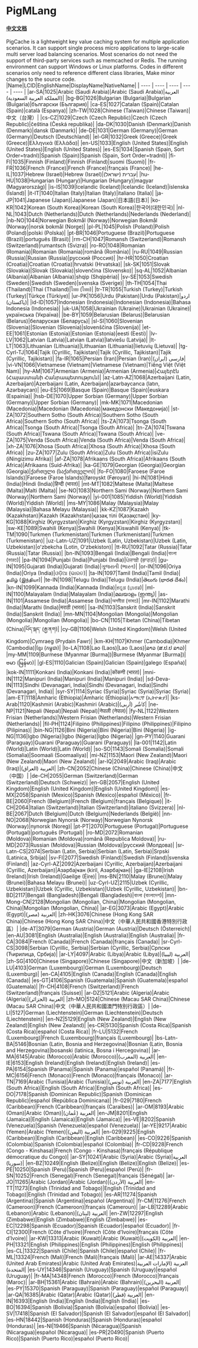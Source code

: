 # PigMLang
#### [中文文档](https://github.com/PhongSeow/PigCache/blob/master/README.CN.md)
PigCache is a lightweight key value caching system for multiple application scenarios. It can support single process micro applications to large-scale multi server load balancing scenarios. Most scenarios do not need the support of third-party services such as memcached or Redis. The running environment can support Windows or Linux platforms. Codes in different scenarios only need to reference different class libraries, Make minor changes to the source code.
|Name|LCID|EnglishName|DisplayName|NativeName|
| ---- | ---- | ---- | ---- | ---- |
|ar-SA|1025|Arabic (Saudi Arabia)|Arabic (Saudi Arabia)|العربية (المملكة العربية السعودية)|
|bg-BG|1026|Bulgarian (Bulgaria)|Bulgarian (Bulgaria)|български (България)|
|ca-ES|1027|Catalan (Spain)|Catalan (Spain)|català (Espanya)|
|zh-TW|1028|Chinese (Taiwan)|Chinese (Taiwan)|中文（台灣）|
|cs-CZ|1029|Czech (Czech Republic)|Czech (Czech Republic)|čeština (Česká republika)|
|da-DK|1030|Danish (Denmark)|Danish (Denmark)|dansk (Danmark)|
|de-DE|1031|German (Germany)|German (Germany)|Deutsch (Deutschland)|
|el-GR|1032|Greek (Greece)|Greek (Greece)|Ελληνικά (Ελλάδα)|
|en-US|1033|English (United States)|English (United States)|English (United States)|
|es-ES|1034|Spanish (Spain, Sort Order=tradnl)|Spanish (Spain)|Spanish (Spain, Sort Order=tradnl)|
|fi-FI|1035|Finnish (Finland)|Finnish (Finland)|suomi (Suomi)|
|fr-FR|1036|French (France)|French (France)|français (France)|
|he-IL|1037|Hebrew (Israel)|Hebrew (Israel)|עברית (ישראל)|
|hu-HU|1038|Hungarian (Hungary)|Hungarian (Hungary)|magyar (Magyarország)|
|is-IS|1039|Icelandic (Iceland)|Icelandic (Iceland)|íslenska (Ísland)|
|it-IT|1040|Italian (Italy)|Italian (Italy)|italiano (Italia)|
|ja-JP|1041|Japanese (Japan)|Japanese (Japan)|日本語(日本)|
|ko-KR|1042|Korean (South Korea)|Korean (South Korea)|한국어(대한민국)|
|nl-NL|1043|Dutch (Netherlands)|Dutch (Netherlands)|Nederlands (Nederland)|
|nb-NO|1044|Norwegian Bokmål (Norway)|Norwegian Bokmål (Norway)|norsk bokmål (Norge)|
|pl-PL|1045|Polish (Poland)|Polish (Poland)|polski (Polska)|
|pt-BR|1046|Portuguese (Brazil)|Portuguese (Brazil)|português (Brasil)|
|rm-CH|1047|Romansh (Switzerland)|Romansh (Switzerland)|rumantsch (Svizra)|
|ro-RO|1048|Romanian (Romania)|Romanian (Romania)|română (România)|
|ru-RU|1049|Russian (Russia)|Russian (Russia)|русский (Россия)|
|hr-HR|1050|Croatian (Croatia)|Croatian (Croatia)|hrvatski (Hrvatska)|
|sk-SK|1051|Slovak (Slovakia)|Slovak (Slovakia)|slovenčina (Slovensko)|
|sq-AL|1052|Albanian (Albania)|Albanian (Albania)|shqip (Shqipëria)|
|sv-SE|1053|Swedish (Sweden)|Swedish (Sweden)|svenska (Sverige)|
|th-TH|1054|Thai (Thailand)|Thai (Thailand)|ไทย (ไทย)|
|tr-TR|1055|Turkish (Turkey)|Turkish (Turkey)|Türkçe (Türkiye)|
|ur-PK|1056|Urdu (Pakistan)|Urdu (Pakistan)|اردو (پاکستان)|
|id-ID|1057|Indonesian (Indonesia)|Indonesian (Indonesia)|Bahasa Indonesia (Indonesia)|
|uk-UA|1058|Ukrainian (Ukraine)|Ukrainian (Ukraine)|українська (Україна)|
|be-BY|1059|Belarusian (Belarus)|Belarusian (Belarus)|беларуская (Беларусь)|
|sl-SI|1060|Slovenian (Slovenia)|Slovenian (Slovenia)|slovenščina (Slovenija)|
|et-EE|1061|Estonian (Estonia)|Estonian (Estonia)|eesti (Eesti)|
|lv-LV|1062|Latvian (Latvia)|Latvian (Latvia)|latviešu (Latvija)|
|lt-LT|1063|Lithuanian (Lithuania)|Lithuanian (Lithuania)|lietuvių (Lietuva)|
|tg-Cyrl-TJ|1064|Tajik (Cyrillic, Tajikistan)|Tajik (Cyrillic, Tajikistan)|Tajik (Cyrillic, Tajikistan)|
|fa-IR|1065|Persian (Iran)|Persian (Iran)|فارسی (ایران)|
|vi-VN|1066|Vietnamese (Vietnam)|Vietnamese (Vietnam)|Tiếng Việt (Việt Nam)|
|hy-AM|1067|Armenian (Armenia)|Armenian (Armenia)|Հայերէն (Հայաստանի Հանրապետություն)|
|az-Latn-AZ|1068|Azerbaijani (Latin, Azerbaijan)|Azerbaijani (Latin, Azerbaijan)|azərbaycanca (latın, Azərbaycan)|
|eu-ES|1069|Basque (Spain)|Basque (Spain)|euskara (Espainia)|
|hsb-DE|1070|Upper Sorbian (Germany)|Upper Sorbian (Germany)|Upper Sorbian (Germany)|
|mk-MK|1071|Macedonian (Macedonia)|Macedonian (Macedonia)|македонски (Македонија)|
|st-ZA|1072|Southern Sotho (South Africa)|Southern Sotho (South Africa)|Southern Sotho (South Africa)|
|ts-ZA|1073|Tsonga (South Africa)|Tsonga (South Africa)|Tsonga (South Africa)|
|tn-ZA|1074|Tswana (South Africa)|Tswana (South Africa)|Tswana (South Africa)|
|ve-ZA|1075|Venda (South Africa)|Venda (South Africa)|Venda (South Africa)|
|xh-ZA|1076|Xhosa (South Africa)|Xhosa (South Africa)|Xhosa (South Africa)|
|zu-ZA|1077|Zulu (South Africa)|Zulu (South Africa)|isiZulu (iNingizimu Afrika)|
|af-ZA|1078|Afrikaans (South Africa)|Afrikaans (South Africa)|Afrikaans (Suid-Afrika)|
|ka-GE|1079|Georgian (Georgia)|Georgian (Georgia)|ქართული (საქართველო)|
|fo-FO|1080|Faroese (Faroe Islands)|Faroese (Faroe Islands)|føroyskt (Føroyar)|
|hi-IN|1081|Hindi (India)|Hindi (India)|हिन्दी (भारत)|
|mt-MT|1082|Maltese (Malta)|Maltese (Malta)|Malti (Malta)|
|se-NO|1083|Northern Sami (Norway)|Northern Sami (Norway)|Northern Sami (Norway)|
|yi-001|1085|Yiddish (World)|Yiddish (World)|Yiddish (World)|
|ms-MY|1086|Malay (Malaysia)|Malay (Malaysia)|Bahasa Melayu (Malaysia)|
|kk-KZ|1087|Kazakh (Kazakhstan)|Kazakh (Kazakhstan)|қазақ тілі (Қазақстан)|
|ky-KG|1088|Kirghiz (Kyrgyzstan)|Kirghiz (Kyrgyzstan)|Kirghiz (Kyrgyzstan)|
|sw-KE|1089|Swahili (Kenya)|Swahili (Kenya)|Kiswahili (Kenya)|
|tk-TM|1090|Turkmen (Turkmenistan)|Turkmen (Turkmenistan)|Turkmen (Turkmenistan)|
|uz-Latn-UZ|1091|Uzbek (Latin, Uzbekistan)|Uzbek (Latin, Uzbekistan)|oʻzbekcha (Lotin, Oʻzbekiston)|
|tt-RU|1092|Tatar (Russia)|Tatar (Russia)|Tatar (Russia)|
|bn-IN|1093|Bengali (India)|Bengali (India)|বাংলা (ভারত)|
|pa-IN|1094|Punjabi (India)|Punjabi (India)|ਪੰਜਾਬੀ (ਭਾਰਤ)|
|gu-IN|1095|Gujarati (India)|Gujarati (India)|ગુજરાતી (ભારત)|
|or-IN|1096|Oriya (India)|Oriya (India)|ଓଡ଼ିଆ (ଭାରତ)|
|ta-IN|1097|Tamil (India)|Tamil (India)|தமிழ் (இந்தியா)|
|te-IN|1098|Telugu (India)|Telugu (India)|తెలుగు (భారత దేశం)|
|kn-IN|1099|Kannada (India)|Kannada (India)|ಕನ್ನಡ (ಭಾರತ)|
|ml-IN|1100|Malayalam (India)|Malayalam (India)|മലയാളം (ഇന്ത്യ)|
|as-IN|1101|Assamese (India)|Assamese (India)|অসমীয়া (ভাৰত)|
|mr-IN|1102|Marathi (India)|Marathi (India)|मराठी (भारत)|
|sa-IN|1103|Sanskrit (India)|Sanskrit (India)|Sanskrit (India)|
|mn-MN|1104|Mongolian (Mongolia)|Mongolian (Mongolia)|Mongolian (Mongolia)|
|bo-CN|1105|Tibetan (China)|Tibetan (China)|པོད་སྐད་ (རྒྱ་ནག)|
|cy-GB|1106|Welsh (United Kingdom)|Welsh (United Kingdom)|Cymraeg (Prydain Fawr)|
|km-KH|1107|Khmer (Cambodia)|Khmer (Cambodia)|ខ្មែរ (កម្ពុជា)|
|lo-LA|1108|Lao (Laos)|Lao (Laos)|ລາວ (ສ.ປ.ປ ລາວ)|
|my-MM|1109|Burmese (Myanmar [Burma])|Burmese (Myanmar [Burma])|ဗမာ (မြန်မာ)|
|gl-ES|1110|Galician (Spain)|Galician (Spain)|galego (España)|
|kok-IN|1111|Konkani (India)|Konkani (India)|कोंकणी (भारत)|
|mni-IN|1112|Manipuri (India)|Manipuri (India)|Manipuri (India)|
|sd-Deva-IN|1113|Sindhi (Devanagari, India)|Sindhi (Devanagari, India)|Sindhi (Devanagari, India)|
|syr-SY|1114|Syriac (Syria)|Syriac (Syria)|Syriac (Syria)|
|am-ET|1118|Amharic (Ethiopia)|Amharic (Ethiopia)|አማርኛ (ኢትዮጵያ)|
|ks-Arab|1120|Kashmiri (Arabic)|Kashmiri (Arabic)|کٲشُر (اَربی)|
|ne-NP|1121|Nepali (Nepal)|Nepali (Nepal)|नेपाली (नेपाल)|
|fy-NL|1122|Western Frisian (Netherlands)|Western Frisian (Netherlands)|Western Frisian (Netherlands)|
|fil-PH|1124|Filipino (Philippines)|Filipino (Philippines)|Filipino (Pilipinas)|
|bin-NG|1126|Bini (Nigeria)|Bini (Nigeria)|Bini (Nigeria)|
|ig-NG|1136|Igbo (Nigeria)|Igbo (Nigeria)|Igbo (Nigeria)|
|gn-PY|1140|Guarani (Paraguay)|Guarani (Paraguay)|Guarani (Paraguay)|
|la-001|1142|Latin (World)|Latin (World)|Latin (World)|
|so-SO|1143|Somali (Somalia)|Somali (Somalia)|Soomaali (Soomaaliya)|
|mi-NZ|1153|Maori (New Zealand)|Maori (New Zealand)|Maori (New Zealand)|
|ar-IQ|2049|Arabic (Iraq)|Arabic (Iraq)|العربية (العراق)|
|zh-CN|2052|Chinese (China)|Chinese (China)|中文（中国）|
|de-CH|2055|German (Switzerland)|German (Switzerland)|Deutsch (Schweiz)|
|en-GB|2057|English (United Kingdom)|English (United Kingdom)|English (United Kingdom)|
|es-MX|2058|Spanish (Mexico)|Spanish (Mexico)|español (México)|
|fr-BE|2060|French (Belgium)|French (Belgium)|français (Belgique)|
|it-CH|2064|Italian (Switzerland)|Italian (Switzerland)|italiano (Svizzera)|
|nl-BE|2067|Dutch (Belgium)|Dutch (Belgium)|Nederlands (België)|
|nn-NO|2068|Norwegian Nynorsk (Norway)|Norwegian Nynorsk (Norway)|nynorsk (Noreg)|
|pt-PT|2070|Portuguese (Portugal)|Portuguese (Portugal)|português (Portugal)|
|ro-MD|2072|Romanian (Moldova)|Romanian (Moldova)|română (Republica Moldova)|
|ru-MD|2073|Russian (Moldova)|Russian (Moldova)|русский (Молдова)|
|sr-Latn-CS|2074|Serbian (Latin, Serbia)|Serbian (Latin, Serbia)|Srpski (Latinica, Srbija)|
|sv-FI|2077|Swedish (Finland)|Swedish (Finland)|svenska (Finland)|
|az-Cyrl-AZ|2092|Azerbaijani (Cyrillic, Azerbaijan)|Azerbaijani (Cyrillic, Azerbaijan)|Азәрбајҹан (kiril, Азәрбајҹан)|
|ga-IE|2108|Irish (Ireland)|Irish (Ireland)|Gaeilge (Éire)|
|ms-BN|2110|Malay (Brunei)|Malay (Brunei)|Bahasa Melayu (Brunei)|
|uz-Cyrl-UZ|2115|Uzbek (Cyrillic, Uzbekistan)|Uzbek (Cyrillic, Uzbekistan)|Uzbek (Cyrillic, Uzbekistan)|
|bn-BD|2117|Bengali (Bangladesh)|Bengali (Bangladesh)|বাংলা (বাংলাদেশ)|
|mn-Mong-CN|2128|Mongolian (Mongolian, China)|Mongolian (Mongolian, China)|Mongolian (Mongolian, China)|
|ar-EG|3073|Arabic (Egypt)|Arabic (Egypt)|العربية (مصر)|
|zh-HK|3076|Chinese (Hong Kong SAR China)|Chinese (Hong Kong SAR China)|中文（中華人民共和國香港特別行政區）|
|de-AT|3079|German (Austria)|German (Austria)|Deutsch (Österreich)|
|en-AU|3081|English (Australia)|English (Australia)|English (Australia)|
|fr-CA|3084|French (Canada)|French (Canada)|français (Canada)|
|sr-Cyrl-CS|3098|Serbian (Cyrillic, Serbia)|Serbian (Cyrillic, Serbia)|Српски (Ћирилица, Србија)|
|ar-LY|4097|Arabic (Libya)|Arabic (Libya)|العربية (ليبيا)|
|zh-SG|4100|Chinese (Singapore)|Chinese (Singapore)|中文（新加坡）|
|de-LU|4103|German (Luxembourg)|German (Luxembourg)|Deutsch (Luxemburg)|
|en-CA|4105|English (Canada)|English (Canada)|English (Canada)|
|es-GT|4106|Spanish (Guatemala)|Spanish (Guatemala)|español (Guatemala)|
|fr-CH|4108|French (Switzerland)|French (Switzerland)|français (Suisse)|
|ar-DZ|5121|Arabic (Algeria)|Arabic (Algeria)|العربية (الجزائر)|
|zh-MO|5124|Chinese (Macau SAR China)|Chinese (Macau SAR China)|中文（中華人民共和國澳門特別行政區）|
|de-LI|5127|German (Liechtenstein)|German (Liechtenstein)|Deutsch (Liechtenstein)|
|en-NZ|5129|English (New Zealand)|English (New Zealand)|English (New Zealand)|
|es-CR|5130|Spanish (Costa Rica)|Spanish (Costa Rica)|español (Costa Rica)|
|fr-LU|5132|French (Luxembourg)|French (Luxembourg)|français (Luxembourg)|
|bs-Latn-BA|5146|Bosnian (Latin, Bosnia and Herzegovina)|Bosnian (Latin, Bosnia and Herzegovina)|bosanski (latinica, Bosna i Hercegovina)|
|ar-MA|6145|Arabic (Morocco)|Arabic (Morocco)|العربية (المغرب)|
|en-IE|6153|English (Ireland)|English (Ireland)|English (Ireland)|
|es-PA|6154|Spanish (Panama)|Spanish (Panama)|español (Panamá)|
|fr-MC|6156|French (Monaco)|French (Monaco)|français (Monaco)|
|ar-TN|7169|Arabic (Tunisia)|Arabic (Tunisia)|العربية (تونس)|
|en-ZA|7177|English (South Africa)|English (South Africa)|English (South Africa)|
|es-DO|7178|Spanish (Dominican Republic)|Spanish (Dominican Republic)|español (República Dominicana)|
|fr-029|7180|French (Caribbean)|French (Caribbean)|français (Caraïbes)|
|ar-OM|8193|Arabic (Oman)|Arabic (Oman)|العربية (عُمان)|
|en-JM|8201|English (Jamaica)|English (Jamaica)|English (Jamaica)|
|es-VE|8202|Spanish (Venezuela)|Spanish (Venezuela)|español (Venezuela)|
|ar-YE|9217|Arabic (Yemen)|Arabic (Yemen)|العربية (اليمن)|
|en-029|9225|English (Caribbean)|English (Caribbean)|English (Caribbean)|
|es-CO|9226|Spanish (Colombia)|Spanish (Colombia)|español (Colombia)|
|fr-CD|9228|French (Congo - Kinshasa)|French (Congo - Kinshasa)|français (République démocratique du Congo)|
|ar-SY|10241|Arabic (Syria)|Arabic (Syria)|العربية (سوريا)|
|en-BZ|10249|English (Belize)|English (Belize)|English (Belize)|
|es-PE|10250|Spanish (Peru)|Spanish (Peru)|español (Perú)|
|fr-SN|10252|French (Senegal)|French (Senegal)|français (Sénégal)|
|ar-JO|11265|Arabic (Jordan)|Arabic (Jordan)|العربية (الأردن)|
|en-TT|11273|English (Trinidad and Tobago)|English (Trinidad and Tobago)|English (Trinidad and Tobago)|
|es-AR|11274|Spanish (Argentina)|Spanish (Argentina)|español (Argentina)|
|fr-CM|11276|French (Cameroon)|French (Cameroon)|français (Cameroun)|
|ar-LB|12289|Arabic (Lebanon)|Arabic (Lebanon)|العربية (لبنان)|
|en-ZW|12297|English (Zimbabwe)|English (Zimbabwe)|English (Zimbabwe)|
|es-EC|12298|Spanish (Ecuador)|Spanish (Ecuador)|español (Ecuador)|
|fr-CI|12300|French (Côte d’Ivoire)|French (Côte d’Ivoire)|français (Côte d’Ivoire)|
|ar-KW|13313|Arabic (Kuwait)|Arabic (Kuwait)|العربية (الكويت)|
|en-PH|13321|English (Philippines)|English (Philippines)|English (Philippines)|
|es-CL|13322|Spanish (Chile)|Spanish (Chile)|español (Chile)|
|fr-ML|13324|French (Mali)|French (Mali)|français (Mali)|
|ar-AE|14337|Arabic (United Arab Emirates)|Arabic (United Arab Emirates)|العربية (الإمارات العربية المتحدة)|
|es-UY|14346|Spanish (Uruguay)|Spanish (Uruguay)|español (Uruguay)|
|fr-MA|14348|French (Morocco)|French (Morocco)|français (Maroc)|
|ar-BH|15361|Arabic (Bahrain)|Arabic (Bahrain)|العربية (البحرين)|
|es-PY|15370|Spanish (Paraguay)|Spanish (Paraguay)|español (Paraguay)|
|ar-QA|16385|Arabic (Qatar)|Arabic (Qatar)|العربية (قطر)|
|en-IN|16393|English (India)|English (India)|English (India)|
|es-BO|16394|Spanish (Bolivia)|Spanish (Bolivia)|español (Bolivia)|
|es-SV|17418|Spanish (El Salvador)|Spanish (El Salvador)|español (El Salvador)|
|es-HN|18442|Spanish (Honduras)|Spanish (Honduras)|español (Honduras)|
|es-NI|19466|Spanish (Nicaragua)|Spanish (Nicaragua)|español (Nicaragua)|
|es-PR|20490|Spanish (Puerto Rico)|Spanish (Puerto Rico)|español (Puerto Rico)|
